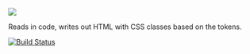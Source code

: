 ![](https://f.cloud.github.com/assets/671378/2454103/24d89962-aee6-11e3-9dcf-ee2d81ec0373.jpg)

Reads in code, writes out HTML with CSS classes based on the tokens.

[![Build Status](https://travis-ci.org/atom/highlights.png)](https://travis-ci.org/atom/highlights)
